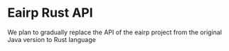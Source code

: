 # Eairp Rust API

We plan to gradually replace the API of the eairp project from the original Java version to Rust language
